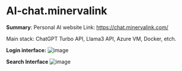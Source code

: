 # AI-chat.minervalink
**Summary**: Personal AI website Link: https://chat.minervalink.com/

Main stack: ChatGPT Turbo API, Llama3 API, Azure VM, Docker, etch. 

**Login interface:**
![image](https://github.com/user-attachments/assets/66534eeb-fb0f-4233-9800-a850c9abf273)

**Search Interface**
![image](https://github.com/user-attachments/assets/d4c18c6f-423c-4a7d-bd4f-621d9e042516)
